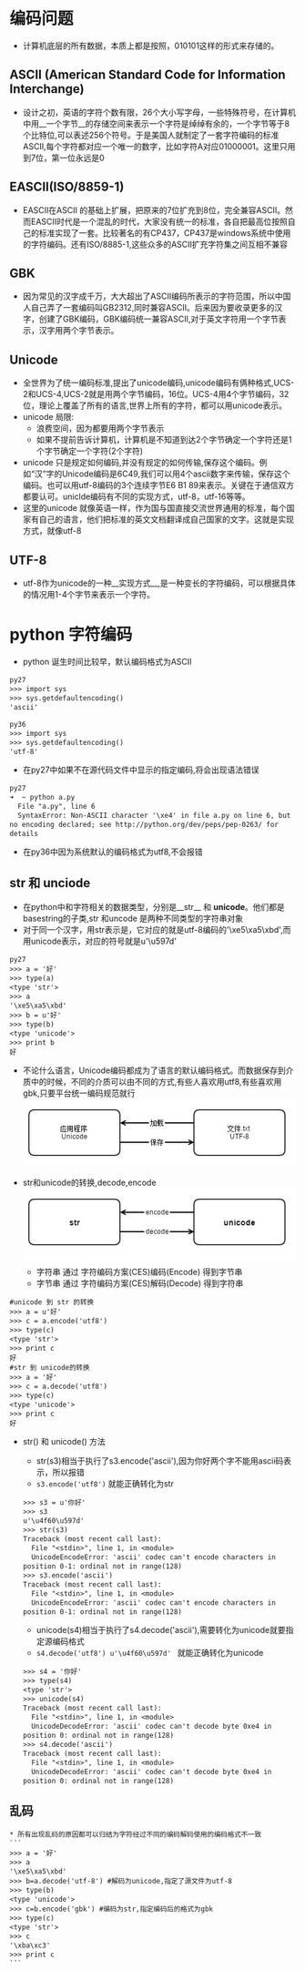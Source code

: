 # 编码问题
* 计算机底层的所有数据，本质上都是按照，010101这样的形式来存储的。

## ASCII (American Standard Code for Information Interchange)
* 设计之初，英语的字符个数有限，26个大小写字母，一些特殊符号，在计算机中用__一个字节__的存储空间来表示一个字符是绰绰有余的，一个字节等于8个比特位,可以表述256个符号。于是美国人就制定了一套字符编码的标准ASCII,每个字符都对应一个唯一的数字，比如字符A对应01000001。这里只用到7位，第一位永远是0

## EASCII(ISO/8859-1)
* EASCII在ASCII 的基础上扩展，把原来的7位扩充到8位，完全兼容ASCII。然而EASCII时代是一个混乱的时代，大家没有统一的标准，各自把最高位按照自己的标准实现了一套。比较著名的有CP437，CP437是windows系统中使用的字符编码。还有ISO/8885-1,这些众多的ASCII扩充字符集之间互相不兼容

## GBK

* 因为常见的汉字成千万，大大超出了ASCII编码所表示的字符范围，所以中国人自己弄了一套编码叫GB2312,同时兼容ASCII。后来因为要收录更多的汉字，创建了GBK编码，GBK编码统一兼容ASCII,对于英文字符用一个字节表示，汉字用两个字节表示。

## Unicode

* 全世界为了统一编码标准,提出了unicode编码,unicode编码有俩种格式,UCS-2和UCS-4,UCS-2就是用两个字节编码，16位。UCS-4用4个字节编码，32位，理论上覆盖了所有的语言,世界上所有的字符，都可以用unicode表示。
* unicode 局限:
    * 浪费空间，因为都要用两个字节表示
    * 如果不提前告诉计算机，计算机是不知道到达2个字节确定一个字符还是1个字节确定一个字符(2个字符)
* unicode 只是规定如何编码,并没有规定的如何传输,保存这个编码。例如“汉”字的Unicode编码是6C49,我们可以用4个ascii数字来传输，保存这个编码。也可以用utf-8编码的3个连续字节E6 B1 89来表示。关键在于通信双方都要认可。uniclde编码有不同的实现方式，utf-8，utf-16等等。
* 这里的unicode 就像英语一样，作为国与国直接交流世界通用的标准，每个国家有自己的语言，他们把标准的英文文档翻译成自己国家的文字。这就是实现方式，就像utf-8

## UTF-8
* utf-8作为unicode的一种__实现方式__,是一种变长的字符编码，可以根据具体的情况用1-4个字节来表示一个字符。


# python 字符编码
* python 诞生时间比较早，默认编码格式为ASCII

```
py27
>>> import sys
>>> sys.getdefaultencoding()
'ascii'
```

```
py36
>>> import sys
>>> sys.getdefaultencoding()
'utf-8'
```
* 在py27中如果不在源代码文件中显示的指定编码,将会出现语法错误

```
py27
➜  ~ python a.py
  File "a.py", line 6
  SyntaxError: Non-ASCII character '\xe4' in file a.py on line 6, but no encoding declared; see http://python.org/dev/peps/pep-0263/ for details
```

* 在py36中因为系统默认的编码格式为utf8,不会报错

## str 和 unciode
* 在python中和字符相关的数据类型，分别是__str__ 和 __unicode__。他们都是basestring的子类,str 和uncode 是两种不同类型的字符串对象
* 对于同一个汉字，用str表示是，它对应的就是utf-8编码的'\xe5\xa5\xbd',而用unicode表示，对应的符号就是u'\u597d'

```
py27
>>> a = '好'
>>> type(a)
<type 'str'>
>>> a
'\xe5\xa5\xbd'
>>> b = u'好'
>>> type(b)
<type 'unicode'>
>>> print b
好
```

* 不论什么语言，Unicode编码都成为了语言的默认编码格式。而数据保存到介质中的时候，不同的介质可以由不同的方式,有些人喜欢用utf8,有些喜欢用gbk,只要平台统一编码规范就行
![](编码.jpg)

* str和unicode的转换,decode,encode
![](编码2.jpg)
    * 字符串<unicode> 通过 字符编码方案(CES)编码(Encode) 得到字节串<str>
    * 字节串<str> 通过 字符编码方案(CES)解码(Decode) 得到字符串<unicode>

```
#unicode 到 str 的转换
>>> a = u'好'
>>> c = a.encode('utf8')
>>> type(c)
<type 'str'>
>>> print c
好
#str 到 unicode的转换
>>> a = '好'
>>> c = a.decode('utf8')
>>> type(c)
<type 'unicode'>
>>> print c
好
```
    
* str() 和 unicode() 方法
    * str(s3)相当于执行了s3.encode('ascii'),因为你好两个字不能用ascii码表示，所以报错
    * ```s3.encode('utf8')``` 就能正确转化为str

    ```
    >>> s3 = u'你好'
    >>> s3
    u'\u4f60\u597d'
    >>> str(s3)
    Traceback (most recent call last):
      File "<stdin>", line 1, in <module>
      UnicodeEncodeError: 'ascii' codec can't encode characters in position 0-1: ordinal not in range(128)
    >>> s3.encode('ascii')
    Traceback (most recent call last):
      File "<stdin>", line 1, in <module>
      UnicodeEncodeError: 'ascii' codec can't encode characters in position 0-1: ordinal not in range(128)
    ```

    * unicode(s4)相当于执行了s4.decode('ascii'),需要转化为unicode就要指定源编码格式
    * ```s4.decode('utf8') u'\u4f60\u597d' ``` 就能正确转化为unicode

    ```
    >>> s4 = '你好'
    >>> type(s4)
    <type 'str'>
    >>> unicode(s4)
    Traceback (most recent call last):
      File "<stdin>", line 1, in <module>
      UnicodeDecodeError: 'ascii' codec can't decode byte 0xe4 in position 0: ordinal not in range(128)
    >>> s4.decode('ascii')
    Traceback (most recent call last):
      File "<stdin>", line 1, in <module>
      UnicodeDecodeError: 'ascii' codec can't decode byte 0xe4 in position 0: ordinal not in range(128)
    ```
## 乱码
    * 所有出现乱码的原因都可以归结为字符经过不同的编码解码使用的编码格式不一致
    ```
    >>> a = '好'
    >>> a
    '\xe5\xa5\xbd'
    >>> b=a.decode('utf-8') #解码为unicode,指定了源文件为utf-8
    >>> type(b)
    <type 'unicode'>
    >>> c=b.encode('gbk') #编码为str,指定编码后的格式为gbk
    >>> type(c)
    <type 'str'>
    >>> c
    '\xba\xc3'
    >>> print c
    ```


